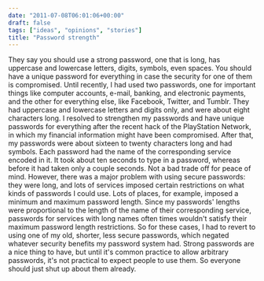 ```yaml
---
date: "2011-07-08T06:01:06+00:00"
draft: false
tags: ["ideas", "opinions", "stories"]
title: "Password strength"
---
```

They say you should use a strong password, one that is long, has uppercase and lowercase letters, digits, symbols, even spaces. You should have a unique password for everything in case the security for one of them is compromised. Until recently, I had used two passwords, one for important things like computer accounts, e-mail, banking, and electronic payments, and the other for everything else, like Facebook, Twitter, and Tumblr. They had uppercase and lowercase letters and digits only, and were about eight characters long. I resolved to strengthen my passwords and have unique passwords for everything after the recent hack of the PlayStation Network, in which my financial information might have been compromised. After that, my passwords were about sixteen to twenty characters long and had symbols. Each password had the name of the corresponding service encoded in it. It took about ten seconds to type in a password, whereas before it had taken only a couple seconds. Not a bad trade off for peace of mind. However, there was a major problem with using secure passwords: they were long, and lots of services imposed certain restrictions on what kinds of passwords I could use. Lots of places, for example, imposed a minimum and maximum password length. Since my passwords' lengths were proportional to the length of the name of their corresponding service, passwords for services with long names often times wouldn't satisfy their maximum password length restrictions. So for these cases, I had to revert to using one of my old, shorter, less secure passwords, which negated whatever security benefits my password system had. Strong passwords are a nice thing to have, but until it's common practice to allow arbitrary passwords, it's not practical to expect people to use them. So everyone should just shut up about them already.

